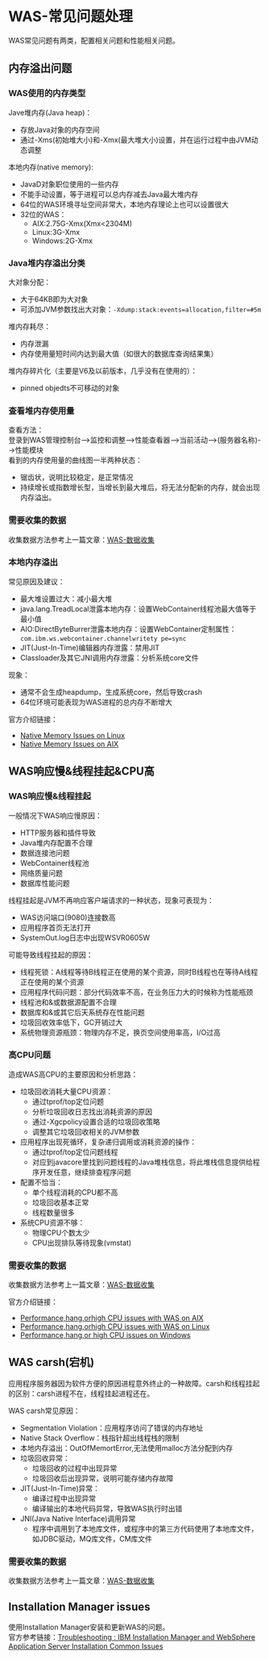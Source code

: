 # WAS-常见问题处理
WAS常见问题有两类，配置相关问题和性能相关问题。    
## 内存溢出问题
### WAS使用的内存类型
Jave堆内存(Java heap)：
- 存放Java对象的内存空间
- 通过-Xms(初始堆大小)和-Xmx(最大堆大小)设置，并在运行过程中由JVM动态调整

本地内存(native memory):
- JavaD对象职位使用的一些内存
- 不能手动设置，等于进程可以总内存减去Java最大堆内存
- 64位的WAS环境寻址空间非常大，本地内存理论上也可以设置很大
- 32位的WAS：
    - AIX:2.75G-Xmx(Xmx<2304M)
    - Linux:3G-Xmx
    - Windows:2G-Xmx

### Java堆内存溢出分类
大对象分配：
- 大于64KB即为大对象
- 可添加JVM参数找出大对象：`-Xdump:stack:events=allocation,filter=#5m`

堆内存耗尽：
- 内存泄漏
- 内存使用量短时间内达到最大值（如很大的数据库查询结果集）

堆内存碎片化（主要是V6及以前版本，几乎没有在使用的）：
- pinned objedts不可移动的对象

### 查看堆内存使用量
查看方法：      
登录到WAS管理控制台-->监控和调整-->性能查看器-->当前活动-->(服务器名称)-->性能模块      
看到的内存使用量的曲线图一半两种状态：
- 锯齿状，说明比较稳定，是正常情况
- 持续增长或指数增长型，当增长到最大堆后，将无法分配新的内存，就会出现内存溢出。

### 需要收集的数据
收集数据方法参考上一篇文章：[WAS-数据收集](https://bond-huang.github.io/huang/06-IBM_Database&Middleware&Other/02-Websphere_Application_Server/01-WAS-%E6%95%B0%E6%8D%AE%E6%94%B6%E9%9B%86.html)

### 本地内存溢出
常见原因及建议：
- 最大堆设置过大：减小最大堆
- java.lang.TreadLocal泄露本地内存：设置WebContainer线程池最大值等于最小值
- AIO:DirectByteBurrer泄露本地内存：设置WebContainer定制属性：`com.ibm.ws.webcontainer.channelwritety pe=sync`
- JIT(Just-In-Time)编辑器内存泄露：禁用JIT
- Classloader及其它JNI调用内存泄露：分析系统core文件

现象：
- 通常不会生成heapdump，生成系统core，然后导致crash
- 64位环境可能表现为WAS进程的总内存不断增大

官方介绍链接：
- [Native Memory Issues on Linux](https://www.ibm.com/support/pages/node/331133)
- [Native Memory Issues on AIX](https://www.ibm.com/support/pages/node/127703)

## WAS响应慢&线程挂起&CPU高
### WAS响应慢&线程挂起
一般情况下WAS响应慢原因：
- HTTP服务器和插件导致
- Java堆内存配置不合理
- 数据连接池问题
- WebContainer线程池
- 网络质量问题
- 数据库性能问题

线程挂起是JVM不再响应客户端请求的一种状态，现象可表现为：
- WAS访问端口(9080)连接数高
- 应用程序首页无法打开
- SystemOut.log日志中出现WSVR0605W

可能导致线程挂起的原因：
- 线程死锁：A线程等待B线程正在使用的某个资源，同时B线程也在等待A线程正在使用的某个资源
- 应用程序代码问题：部分代码效率不高，在业务压力大的时候称为性能瓶颈
- 线程池和&或数据源配置不合理
- 数据库和&或其它后天系统存在性能问题
- 垃圾回收效率低下，GC开销过大
- 系统物理资源瓶颈：物理内存不足，换页空间使用率高，I/O过高

### 高CPU问题
造成WAS高CPU的主要原因和分析思路：
- 垃圾回收消耗大量CPU资源：
    - 通过tprof/top定位问题
    - 分析垃圾回收日志找出消耗资源的原因
    - 通过-Xgcpolicy设置合适的垃圾回收策略
    - 调整其它垃圾回收相关的JVM参数
- 应用程序出现死循环，复杂递归调用或消耗资源的操作：
    - 通过tprof/top定位问题线程
    - 对应到javacore里找到问题线程的Java堆栈信息，将此堆栈信息提供给程序开发任意，继续排查程序问题
- 配置不恰当：
    - 单个线程消耗的CPU都不高
    - 垃圾回收基本正常
    - 线程数量很多
- 系统CPU资源不够：
    - 物理CPU个数太少
    - CPU出现排队等待现象(vmstat)

### 需要收集的数据
收集数据方法参考上一篇文章：[WAS-数据收集](https://bond-huang.github.io/huang/06-IBM_Database&Middleware&Other/02-Websphere_Application_Server/01-WAS-%E6%95%B0%E6%8D%AE%E6%94%B6%E9%9B%86.html)

官方介绍链接：
- [Performance,hang,orhigh CPU issues with WAS on AIX](https://www.ibm.com/support/pages/node/660891)
- [Performance,hang,orhigh CPU issues with WAS on Linux](https://www.ibm.com/support/pages/node/72419?mhsrc=ibmsearch_a&mhq=%20hang%2C%20or%20high%20CPU%20issues%20with%20WebSphere%20Application%20Server%20on%20linux)
- [Performance,hang,or high CPU issues on Windows](https://www.ibm.com/support/pages/node/71631)

## WAS carsh(宕机)
应用程序服务器因为软件方便的原因进程意外终止的一种故障。carsh和线程挂起的区别：carsh进程不在，线程挂起进程还在。

WAS carsh常见原因：
- Segmentation Violation：应用程序访问了错误的内存地址
- Native Stack Overflow：栈指针超出线程栈的限制
- 本地内存溢出：OutOfMemortError,无法使用malloc方法分配到内存
- 垃圾回收异常：
    - 垃圾回收的过程中出现异常
    - 垃圾回收后出现异常，说明可能存储内存故障
- JIT(Just-In-Time)异常：
    - 编译过程中出现异常
    - 编译输出的本地代码异常，导致WAS执行时出错
- JNI(Java Native Interface)调用异常
    - 程序中调用到了本地库文件，或程序中的第三方代码使用了本地库文件，如JDBC驱动，MQ库文件，CM库文件

### 需要收集的数据
收集数据方法参考上一篇文章：[WAS-数据收集](https://bond-huang.github.io/huang/06-IBM_Database&Middleware&Other/02-Websphere_Application_Server/01-WAS-%E6%95%B0%E6%8D%AE%E6%94%B6%E9%9B%86.html)

## Installation Manager issues
使用Installation Manager安装和更新WAS的问题。     
官方参考链接：[Troubleshooting : IBM Installation Manager and WebSphere Application Server Installation Common Issues](https://www.ibm.com/support/pages/node/554503)


